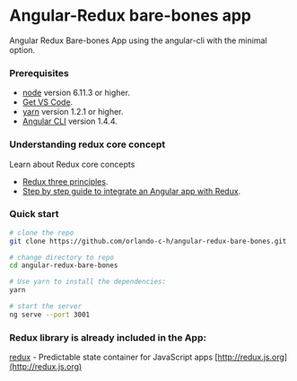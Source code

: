 # Angular-Redux bare-bones app
Angular Redux Bare-bones App using the angular-cli with the minimal option.

### Prerequisites

 - [node](https://nodejs.org/en/download/) version 6.11.3 or higher.
 - [Get VS Code](https://code.visualstudio.com/download).
 - [yarn](https://yarnpkg.com/lang/en/docs/install/) version 1.2.1 or higher.
 - [Angular CLI](https://github.com/angular/angular-cli) version 1.4.4.

### Understanding redux core concept

Learn about Redux core concepts

- [Redux three principles](https://github.com/orlando-c-h).
- [Step by step guide to integrate an Angular app with Redux](https://github.com/orlando-c-h).

### Quick start

```bash
# clone the repo
git clone https://github.com/orlando-c-h/angular-redux-bare-bones.git

# change directory to repo
cd angular-redux-bare-bones

# Use yarn to install the dependencies:
yarn

# start the server
ng serve --port 3001
```
### Redux library is already included in the App:
[redux](https://github.com/reactjs/redux) - Predictable state container for JavaScript apps [http://redux.js.org](http://redux.js.org)

